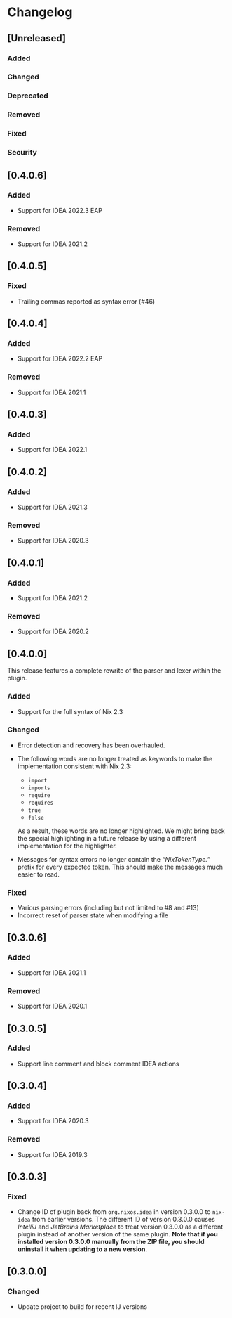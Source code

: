 # Changelog

## [Unreleased]
### Added

### Changed

### Deprecated

### Removed

### Fixed

### Security

## [0.4.0.6]
### Added
- Support for IDEA 2022.3 EAP

### Removed
- Support for IDEA 2021.2

## [0.4.0.5]
### Fixed
- Trailing commas reported as syntax error (#46)

## [0.4.0.4]
### Added
- Support for IDEA 2022.2 EAP

### Removed
- Support for IDEA 2021.1

## [0.4.0.3]
### Added
- Support for IDEA 2022.1

## [0.4.0.2]
### Added
- Support for IDEA 2021.3

### Removed
- Support for IDEA 2020.3

## [0.4.0.1]
### Added
- Support for IDEA 2021.2

### Removed
- Support for IDEA 2020.2

## [0.4.0.0]

This release features a complete rewrite of the parser and lexer within
the plugin.
### Added
- Support for the full syntax of Nix 2.3

### Changed
- Error detection and recovery has been overhauled.
- The following words are no longer treated as keywords to make the
  implementation consistent with Nix 2.3:

  - `import`
  - `imports`
  - `require`
  - `requires`
  - `true`
  - `false`

  As a result, these words are no longer highlighted. We might bring
  back the special highlighting in a future release by using a different
  implementation for the highlighter.
- Messages for syntax errors no longer contain the *“NixTokenType.”*
  prefix for every expected token. This should make the messages much
  easier to read.

### Fixed
- Various parsing errors (including but not limited to #8 and #13)
- Incorrect reset of parser state when modifying a file

## [0.3.0.6]
### Added
- Support for IDEA 2021.1

### Removed
- Support for IDEA 2020.1

## [0.3.0.5]
### Added
- Support line comment and block comment IDEA actions

## [0.3.0.4]
### Added
- Support for IDEA 2020.3

### Removed
- Support for IDEA 2019.3

## [0.3.0.3]
### Fixed
- Change ID of plugin back from `org.nixos.idea` in version 0.3.0.0 to
  `nix-idea` from earlier versions. The different ID of version 0.3.0.0
  causes *IntelliJ* and *JetBrains Marketplace* to treat version 0.3.0.0
  as a different plugin instead of another version of the same plugin.
  **Note that if you installed version 0.3.0.0 manually from the ZIP
  file, you should uninstall it when updating to a new version.**

## [0.3.0.0]
### Changed
- Update project to build for recent IJ versions
